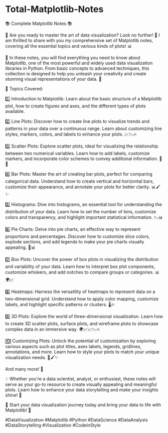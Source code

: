 # Total-Matplotlib-Notes

📚 Complete Matplotlib Notes 📚

🎨 Are you ready to master the art of data visualization? Look no further! 🌟 I am thrilled to share with you my comprehensive set of Matplotlib notes, covering all the essential topics and various kinds of plots! 📊  

📝 In these notes, you will find everything you need to know about Matplotlib, one of the most powerful and widely used data visualization libraries in Python. From basic concepts to advanced techniques, this collection is designed to help you unleash your creativity and create stunning visual representations of your data. 🌌

📌 Topics Covered:

1️⃣ Introduction to Matplotlib: Learn about the basic structure of a Matplotlib plot, how to create figures and axes, and the different types of plots available.

2️⃣ Line Plots: Discover how to create line plots to visualize trends and patterns in your data over a continuous range. Learn about customizing line styles, markers, colors, and labels to enhance your plots. 📈📉🔥

3️⃣ Scatter Plots: Explore scatter plots, ideal for visualizing the relationship between two numerical variables. Learn how to add labels, customize markers, and incorporate color schemes to convey additional information. 🌟✨

4️⃣ Bar Plots: Master the art of creating bar plots, perfect for comparing categorical data. Understand how to create vertical and horizontal bars, customize their appearance, and annotate your plots for better clarity. 📊🖌️✨

5️⃣ Histograms: Dive into histograms, an essential tool for understanding the distribution of your data. Learn how to set the number of bins, customize colors and transparency, and highlight important statistical information. 📉📊

6️⃣ Pie Charts: Delve into pie charts, an effective way to represent proportions and percentages. Discover how to customize slice colors, explode sections, and add legends to make your pie charts visually appealing. 🥧📊

7️⃣ Box Plots: Uncover the power of box plots in visualizing the distribution and variability of your data. Learn how to interpret box plot components, customize whiskers, and add notches to compare groups or categories. 📊🌍📈

8️⃣ Heatmaps: Harness the versatility of heatmaps to represent data on a two-dimensional grid. Understand how to apply color mapping, customize labels, and highlight specific patterns or clusters. 🌡️🔥

9️⃣ 3D Plots: Explore the world of three-dimensional visualization. Learn how to create 3D scatter plots, surface plots, and wireframe plots to showcase complex data in an immersive way. 🌍📈📈📉🔥

🔟 Customizing Plots: Unlock the potential of customization by exploring various aspects such as plot titles, axes labels, legends, gridlines, annotations, and more. Learn how to style your plots to match your unique visualization needs. 🎨🖌️✨

And many more! 🚀

💡 Whether you're a data scientist, analyst, or enthusiast, these notes will serve as your go-to resource to create visually appealing and meaningful plots. Learn how to enhance your data storytelling and make your insights shine! 💫

🚀 Start your data visualization journey today and bring your data to life with Matplotlib! 🌟

#DataVisualization #Matplotlib #Python #DataScience #DataAnalysis #DataStorytelling #Visualization #CodeInStyle

